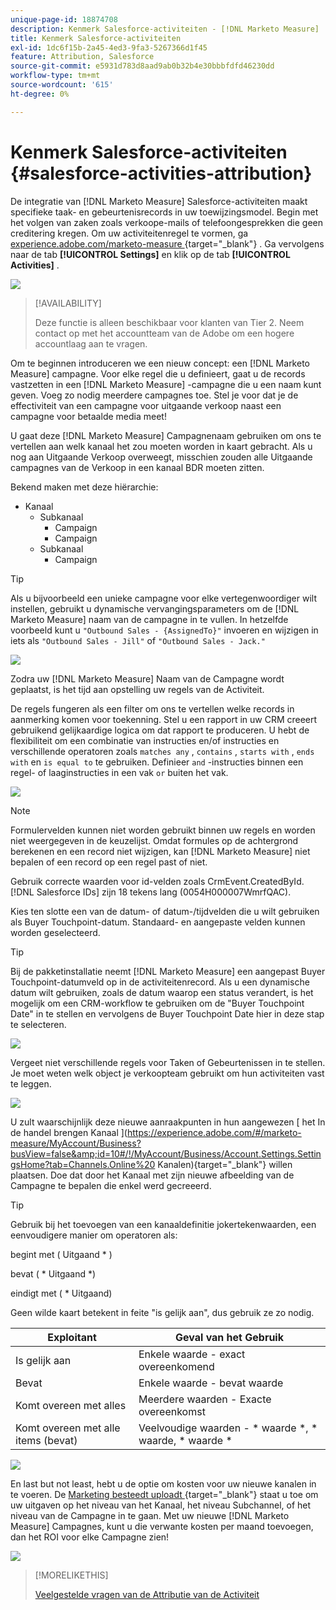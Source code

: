 ```yaml
---
unique-page-id: 18874708
description: Kenmerk Salesforce-activiteiten - [!DNL Marketo Measure]
title: Kenmerk Salesforce-activiteiten
exl-id: 1dc6f15b-2a45-4ed3-9fa3-5267366d1f45
feature: Attribution, Salesforce
source-git-commit: e5931d783d8aad9ab0b32b4e30bbbfdfd46230dd
workflow-type: tm+mt
source-wordcount: '615'
ht-degree: 0%

---
```


# Kenmerk Salesforce-activiteiten {#salesforce-activities-attribution}

De integratie van [!DNL Marketo Measure] Salesforce-activiteiten maakt specifieke taak- en gebeurtenisrecords in uw toewijzingsmodel. Begin met het volgen van zaken zoals verkoope-mails of telefoongesprekken die geen creditering kregen. Om uw activiteitenregel te vormen, ga [ experience.adobe.com/marketo-measure ](https://experience.adobe.com/marketo-measure){target="_blank"} . Ga vervolgens naar de tab **[!UICONTROL Settings]** en klik op de tab **[!UICONTROL Activities]** .

![](assets/1.png)

>[!AVAILABILITY]
>
>Deze functie is alleen beschikbaar voor klanten van Tier 2. Neem contact op met het accountteam van de Adobe om een hogere accountlaag aan te vragen.

Om te beginnen introduceren we een nieuw concept: een [!DNL Marketo Measure] campagne. Voor elke regel die u definieert, gaat u de records vastzetten in een [!DNL Marketo Measure] -campagne die u een naam kunt geven. Voeg zo nodig meerdere campagnes toe. Stel je voor dat je de effectiviteit van een campagne voor uitgaande verkoop naast een campagne voor betaalde media meet!

U gaat deze [!DNL Marketo Measure] Campagnenaam gebruiken om ons te vertellen aan welk kanaal het zou moeten worden in kaart gebracht. Als u nog aan Uitgaande Verkoop overweegt, misschien zouden alle Uitgaande campagnes van de Verkoop in een kanaal BDR moeten zitten.

Bekend maken met deze hiërarchie:

* Kanaal
   * Subkanaal
      * Campaign
      * Campaign
   * Subkanaal
      * Campaign

>[!TIP]
>
>Als u bijvoorbeeld een unieke campagne voor elke vertegenwoordiger wilt instellen, gebruikt u dynamische vervangingsparameters om de [!DNL Marketo Measure] naam van de campagne in te vullen. In hetzelfde voorbeeld kunt u `"Outbound Sales - {AssignedTo}"` invoeren en wijzigen in iets als `"Outbound Sales - Jill"` of `"Outbound Sales - Jack."`

![](assets/2.png)

Zodra uw [!DNL Marketo Measure] Naam van de Campagne wordt geplaatst, is het tijd aan opstelling uw regels van de Activiteit.

De regels fungeren als een filter om ons te vertellen welke records in aanmerking komen voor toekenning. Stel u een rapport in uw CRM creeert gebruikend gelijkaardige logica om dat rapport te produceren. U hebt de flexibiliteit om een combinatie van instructies en/of instructies en verschillende operatoren zoals `matches any` , `contains` , `starts with` , `ends with` en `is equal to` te gebruiken. Definieer `and` -instructies binnen een regel- of laaginstructies in een vak `or` buiten het vak.

![](assets/3.png)

>[!NOTE]
>
>Formulervelden kunnen niet worden gebruikt binnen uw regels en worden niet weergegeven in de keuzelijst. Omdat formules op de achtergrond berekenen en een record niet wijzigen, kan [!DNL Marketo Measure] niet bepalen of een record op een regel past of niet.
>
>Gebruik correcte waarden voor id-velden zoals CrmEvent.CreatedById. [!DNL Salesforce IDs] zijn 18 tekens lang (0054H000007WmrfQAC).

Kies ten slotte een van de datum- of datum-/tijdvelden die u wilt gebruiken als Buyer Touchpoint-datum. Standaard- en aangepaste velden kunnen worden geselecteerd.

>[!TIP]
>
>Bij de pakketinstallatie neemt [!DNL Marketo Measure] een aangepast Buyer Touchpoint-datumveld op in de activiteitenrecord. Als u een dynamische datum wilt gebruiken, zoals de datum waarop een status verandert, is het mogelijk om een CRM-workflow te gebruiken om de &quot;Buyer Touchpoint Date&quot; in te stellen en vervolgens de Buyer Touchpoint Date hier in deze stap te selecteren.

![](assets/4.png)

Vergeet niet verschillende regels voor Taken of Gebeurtenissen in te stellen. Je moet weten welk object je verkoopteam gebruikt om hun activiteiten vast te leggen.

![](assets/5.png)

U zult waarschijnlijk deze nieuwe aanraakpunten in hun aangewezen [ het In de handel brengen Kanaal ](https://experience.adobe.com/#/marketo-measure/MyAccount/Business?busView=false&amp;id=10#/!/MyAccount/Business/Account.Settings.SettingsHome?tab=Channels.Online%20 Kanalen){target="_blank"}  willen plaatsen. Doe dat door het Kanaal met zijn nieuwe afbeelding van de Campagne te bepalen die enkel werd gecreeerd.

>[!TIP]
>
>Gebruik bij het toevoegen van een kanaaldefinitie jokertekenwaarden, een eenvoudigere manier om operatoren als:
>
>begint met ( Uitgaand &#42; )
>
>bevat ( &#42; Uitgaand &#42;)
>
>eindigt met ( &#42; Uitgaand)
>
>Geen wilde kaart betekent in feite &quot;is gelijk aan&quot;, dus gebruik ze zo nodig.

| **Exploitant** | **Geval van het Gebruik** |
|---|---|
| Is gelijk aan | Enkele waarde - exact overeenkomend |
| Bevat | Enkele waarde - bevat waarde |
| Komt overeen met alles | Meerdere waarden - Exacte overeenkomst |
| Komt overeen met alle items (bevat) | Veelvoudige waarden - &#42; waarde &#42;, &#42; waarde, &#42; waarde &#42; |

![](assets/6.png)

En last but not least, hebt u de optie om kosten voor uw nieuwe kanalen in te voeren. De [ Marketing besteedt uploadt ](https://experience.adobe.com/#/marketo-measure/MyAccount/Business?busView=false&amp;id=10#/!/MyAccount/Business/Account.Settings.SettingsHome?tab=Reporting.Marketing%20Spend){target="_blank"}  staat u toe om uw uitgaven op het niveau van het Kanaal, het niveau Subchannel, of het niveau van de Campagne in te gaan. Met uw nieuwe [!DNL Marketo Measure] Campagnes, kunt u die verwante kosten per maand toevoegen, dan het ROI voor elke Campagne zien!

![](assets/7.png)

>[!MORELIKETHIS]
>
>[ Veelgestelde vragen van de Attributie van de Activiteit ](/help/advanced-marketo-measure-features/activities-attribution/activities-attribution-faq.md)
